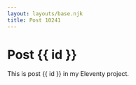 ```yaml
---
layout: layouts/base.njk
title: Post 10241
---
```


# Post {{ id }}

This is post {{ id }} in my Eleventy project.
